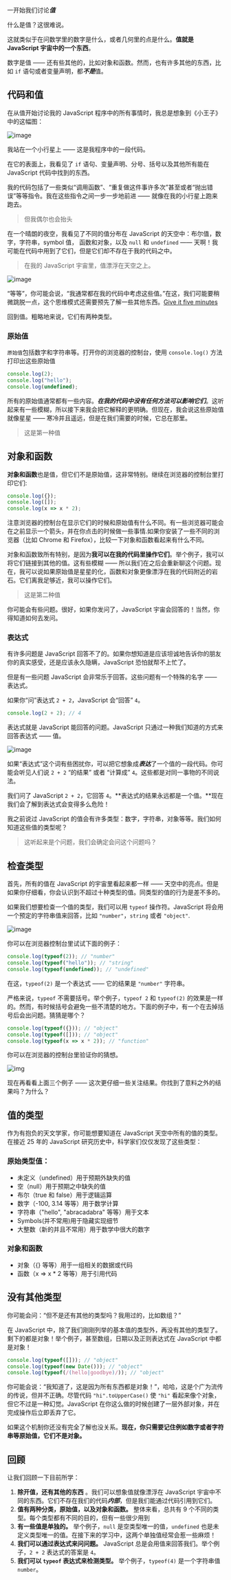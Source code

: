 一开始我们讨论***值***

什么是值？这很难说。

这就类似于在问数学里的数字是什么，或者几何里的点是什么。**值就是 JavaScript 宇宙中的一个东西**。

数字是值 —— 还有些其他的，比如对象和函数。然而，也有许多其他的东西，比如 `if` 语句或者变量声明，都***不是***值。

## 代码和值
在从值开始讨论我的 JavaScript 程序中的所有事情时，我总是想象到《小王子》中的这幅图：

![image](https://user-images.githubusercontent.com/17036920/110733046-3b66db80-8260-11eb-8fa6-dfcc5567678f.png)

我站在一个小行星上 —— 这是我程序中的一段代码。

在它的表面上，我看见了 `if` 语句、变量声明、分号、括号以及其他所有能在 JavaScript 代码中找到的东西。

我的代码包括了一些类似“调用函数”、“重复做这件事许多次”甚至或者“抛出错误”等等指令。我在这些指令之间一步一步地前进 —— 就像在我的小行星上跑来跑去。

> 但我偶尔也会抬头

在一个晴朗的夜空，我看见了不同的值分布在 JavaScript 的天空中：布尔值，数字，字符串，symbol 值， 函数和对象，以及 `null` 和 `undefined` —— 天啊！我可能在代码中用到了它们，但是它们却不存在于我的代码之中。

> 在我的 JavaScript 宇宙里，值漂浮在天空之上。

![image](https://user-images.githubusercontent.com/17036920/110733591-335b6b80-8261-11eb-9675-50f4fdef0826.png)

“等等”，你可能会说，“我通常都在我的代码中考虑这些值。”在这，我们可能要稍微跳脱一点，这个思维模式还需要预先了解一些其他东西。[Give it five minutes](https://click.convertkit-mail.com/p9uw3k6m2riqu9px9nur/58hvh8uokpzq75u6/aHR0cHM6Ly9zaWduYWx2bm9pc2UuY29tL3Bvc3RzLzMxMjQtZ2l2ZS1pdC1maXZlLW1pbnV0ZXM=)

回到值。粗略地来说，它们有两种类型。

### 原始值
`原始值`包括数字和字符串等。打开你的浏览器的控制台，使用 `console.log()` 方法打印出这些原始值

```javascript
console.log(2);
console.log("hello");
console.log(undefined);
```

所有的原始值通常都有一些内容。***在我的代码中没有任何方法可以影响它们***。这听起来有一些模糊，所以接下来我会把它解释的更明确。但现在，我会说这些原始值就像星星 —— 寒冷并且遥远，但是在我们需要的时候，它总在那里。

> 这是第一种值

## 对象和函数
**对象和函数**也是值，但它们不是原始值，这非常特别。继续在浏览器的控制台里打印它们:

```javascript
console.log({});
console.log([]);
console.log(x => x * 2);
```

注意浏览器的控制台在显示它们的时候和原始值有什么不同。有一些浏览器可能会在之前显示一个箭头，并在你点击的时候做一些事情.如果你安装了一些不同的浏览器（比如 Chrome 和 Firefox），比较一下对象和函数看起来有什么不同。

对象和函数致所有特别，是因为**我可以在我的代码里操作它们**。举个例子，我可以将它们链接到其他的值。这有些模糊 —— 所以我们在之后会重新聊这个问题。现在，我可以说如果原始值是星星的化，函数和对象更像漂浮在我的代码附近的岩石。它们离我足够近，我可以操作它们。

> 这是第二种值

你可能会有些问题。很好，如果你发问了，JavaScript 宇宙会回答的！当然，你得知道如何去发问。

### 表达式

有许多问题是 JavaScript 回答不了的。如果你想知道是应该坦诚地告诉你的朋友你的真实感受，还是应该永久隐瞒，JavaScript 恐怕就帮不上忙了。

但是有一些问题 JavaScript 会非常乐于回答。这些问题有一个特殊的名字 —— 表达式。

如果你“问”表达式 `2 + 2`，JavaScript 会“回答” `4`。

```javascript
console.log(2 + 2); // 4
```

表达式就是 JavaScript 能回答的问题。JavaScript 只通过一种我们知道的方式来回答表达式 —— 值。

![image](https://res.cloudinary.com/dg3gyk0gu/image/upload/v1578681449/just-javascript-email-images/jj02/expression.gif)

如果“表达式”这个词有些困扰你，可以把它想象成***表达***了一个值的一段代码。你可能会听见人们说 `2 + 2` “的结果” 或者 “计算成” `4`。这些都是对同一事物的不同说法。

我们问了 JavaScript `2 + 2`，它回答 `4`。**表达式的结果永远都是一个值。**现在我们会了解到表达式会变得多么危险！

我之前说过 JavaScript 的值会有许多类型：数字，字符串，对象等等。我们如何知道这些值的类型呢？

> 这听起来是个问题，我们会确定会问这个问题吗？

## 检查类型
首先，所有的值在 JavaScript 的宇宙里看起来都一样 —— 天空中的亮点。但是如果你仔细看，你会认识到不超过十种类型的值。同类型的值的行为是差不多的。

如果我们想要检查一个值的类型，我们可以用 `typeof` 操作符。JavaScript 将会用一个预定的字符串值来回答，比如 `"number"`，`string` 或者 `"object"`.

![image](https://user-images.githubusercontent.com/17036920/110740547-327d0680-826e-11eb-8ce5-dcc0e1cd53b1.png)

你可以在浏览器控制台里试试下面的例子：

```javascript
console.log(typeof(2)); // "number"
console.log(typeof("hello")); // "string"
console.log(typeof(undefined)); // "undefined"
```

在这，`typeof(2)` 是一个表达式 —— 它的结果是 `"number"` 字符串。

严格来说，`typeof` 不需要括号。举个例子，`typeof 2` 和 `typeof(2)` 的效果是一样的。然而，有时候括号会避免一些不清楚的地方。下面的例子中，有一个在去掉括号后会出问题。猜猜是哪个？

```javascript
console.log(typeof({})); // "object"
console.log(typeof([])); // "object"
console.log(typeof(x => x * 2)); // "function"
```

你可以在浏览器的控制台里验证你的猜想。

![img](https://res.cloudinary.com/dg3gyk0gu/image/upload/v1578948458/just-javascript-email-images/jj02/typeof.gif)

现在再看看上面三个例子 —— 这次更仔细一些关注结果。你找到了意料之外的结果吗？为什么？

## 值的类型

作为有抱负的天文学家，你可能想要知道在 JavaScript 天空中所有的值的类型。在接近 25 年的 JavaScript 研究历史中，科学家们仅仅发现了这些类型：

### 原始类型值：

- 未定义（undefined）用于预期外缺失的值
- 空（null）用于预期之中缺失的值
- 布尔（true 和 false）用于逻辑运算
- 数字（-100, 3.14 等等）用于数学计算
- 字符串（"hello", "abracadabra" 等等）用于文本
- Symbols(并不常用)用于隐藏实现细节
- 大整数（新的并且不常用）用于数学中很大的数字

### 对象和函数

- 对象（{} 等等）用于一组相关的数据或代码
- 函数（x => x * 2 等等）用于引用代码

## 没有其他类型

你可能会问：“但不是还有其他的类型吗？我用过的，比如数组？”

在 JavaScript 中，除了我们刚刚列举的基本值的类型外，再没有其他的类型了。剩下的都是对象！举个例子，甚至数组，日期以及正则表达式在 JavaScript 中都是对象！

```javascript
console.log(typeof([])); // "object"
console.log(typeof(new Date())); // "object"
console.log(typeof(/(hello|goodbye)/)); // "object"
```

你可能会说：“我知道了，这是因为所有东西都是对象！”，哈哈，这是个广为流传的传说，但并不正确。尽管代码 `"hi".toUpperCase()` 使 `"hi"` 看起来像个对象，但它不过是一种幻觉。JavaScript 在你这么做的时候创建了一层外部对象，并在完成操作后立即丢弃了它。

如果这个机制你还没有完全了解也没关系。**现在，你只需要记住例如数字或者字符串等原始值，它们不是对象。**

## 回顾

让我们回顾一下目前所学：

1.  **除开值，还有其他的东西** 。我们可以想象值就像漂浮在 JavaScript 宇宙中不同的东西。它们不存在我们的代码***内部***，但是我们能通过代码引用到它们。
2. **值有两种分类，原始值，以及对象和函数。** 整体来看，总共有 9 个不同的类型。每个类型都有不同的目的，但有一些很少用到
3. **有一些值是单独的。** 举个例子，`null` 是空类型唯一的值，`undefined` 也是未定义类型唯一的值。在接下来的学习中，这两个单独值经常会惹一些麻烦！
4. **我们可以通过表达式来问问题。** JavaScript 总是会用值来回答我们。举个例子，`2 + 2` 表达式的答案是 `4`。
5. **我们可以 `typeof` 表达式来检测类型。** 举个例子，`typeof(4)` 是一个字符串值 `number`。

